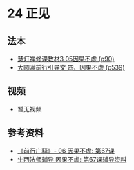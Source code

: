 # 24 正见

## 法本
- [慧灯禅修课教材3 05因果不虚 (p90)](/books/b3/3-05/#p90)
- [大圆满前行引导文 四、因果不虚 (p539)](/books/dymqx/#p539)

## 视频
- 暂无视频

## 参考资料
- [《前行广释》- 06 因果不虚: 第67课](/refs/qxgs/qxgs-06yg#前行广释第067课)
- [生西法师辅导 因果不虚: 第67课辅导资料](/refs/qxgs/fudao/qxgsfd-06yg/#前行广释第067课辅导)